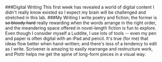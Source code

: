 ###Digital Writing
This first week has revealed a world of digital content I didn't really know existed so I expect my brain will be challenged and stretched in this lab.
###My Writing
I write poetry and fiction; the former is ~~so bloody hard~~ really rewarding when the words arrange in the right order, and the meandering space offered in novel-length fiction is fun to explore. 
Even though I consider myself a Luddite, I use lots of tools -- even my pen and paper is often digital with an iPad and pencil. It's true (for me) that ideas flow better when hand-written; and there's less of a tendency to edit as I write. Scrivener is amazing to easily rearrange and restructure work, and Plottr helps me get the spine of long-form pieces in a visual way. 
